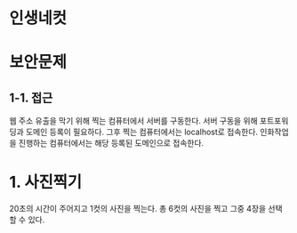 인생네컷
===========
# 보안문제
## 1-1. 접근
웹 주소 유출을 막기 위해 찍는 컴퓨터에서 서버를 구동한다.
서버 구동을 위해 포트포워딩과 도메인 등록이 필요하다.
그후 찍는 컴퓨터에서는 localhost로 접속한다.
인화작업을 진행하는 컴퓨터에서는 해당 등록된 도메인으로 접속한다.
# 1. 사진찍기
20초의 시간이 주어지고 1컷의 사진을 찍는다. 총 6컷의 사진을 찍고 그중 4장을 선택할 수 있다.